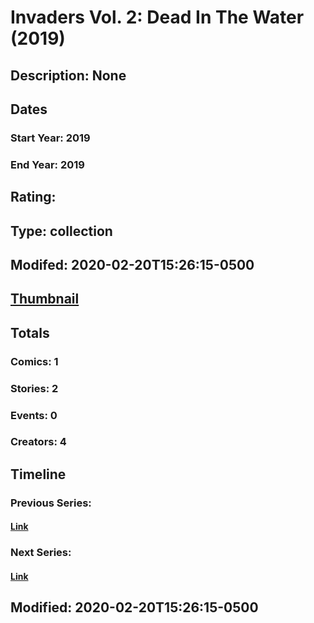 # Invaders Vol. 2: Dead In The Water (2019)
## Description: None
## Dates
### Start Year: 2019
### End Year: 2019
## Rating: 
## Type: collection
## Modifed: 2020-02-20T15:26:15-0500
## [Thumbnail](http://i.annihil.us/u/prod/marvel/i/mg/b/40/image_not_available.jpg)
## Totals
### Comics: 1
### Stories: 2
### Events: 0
### Creators: 4
## Timeline
### Previous Series: 
#### [Link]()
### Next Series: 
#### [Link]()
## Modified: 2020-02-20T15:26:15-0500